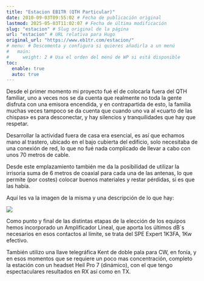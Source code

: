 ```yaml
---
title: "Estacion EB1TR (QTH Particular)"
date: 2010-09-03T09:55:02 # Fecha de publicación original
lastmod: 2025-05-03T11:02:07 # Fecha de última modificación
slug: "estacion" # Slug original de la página
url: "estacion" # URL relativa para Hugo
original_url: "https://www.eb1tr.com/estacion/"
# menu: # Descomenta y configura si quieres añadirla a un menú
#   main:
#     weight: 2 # Usa el orden del menú de WP si está disponible
toc:
  enable: true
  auto: true
---
```


Desde el primer momento mi proyecto fué el de colocarla fuera del QTH familiar, uno a veces nos se da cuenta que realmente no toda la gente disfruta con una emisora encendida, y en contrapartida de esto, la familia muchas veces tampoco se da cuenta que cuando uno va al «cuarto de las chispas» es para desconectar, y hay silencios y tranquilidades que hay que respetar.

Desarrollar la actividad fuera de casa era esencial, es así que echamos mano al trastero, ubicado en el bajo cubierta del edificio, solo necesitaba de una conexión de red, lo que no fué nada complicado de llevar a cabo con unos 70 metros de cable.

Desde este emplazamiento también me da la posibilidad de utilizar la irrisoria suma de 6 metros de coaxial para cada una de las antenas, lo que permite (por costes) colocar buenos materiales y restar pérdidas, si es que las había.

Aquí les va la imagen de la misma y una descripción de lo que hay:

![](https://www.eb1tr.com/wp-content/uploads/2023/04/eb1tr-shack.jpg)

Como punto y final de las distintas etapas de la elección de los equipos hemos incorporado un Amplificador Lineal, que aporta los últimos dB´s necesarios en esos contactos al límite, se trata del SPE Expert 1K3FA, 1Kw efectivo.

También utilizo una llave telegráfica Kent de doble pala para CW, en fonía, y en esos momentos que se requiere un poco mas concentración, completo la estación con un headset Heil Pro 7 (dinámico), con el que tengo espectaculares resultados en RX así como en TX.
